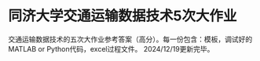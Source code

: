 # 同济大学交通运输数据技术5次大作业
交通运输数据技术的五次大作业参考答案（高分）。每一份包含：模板，调试好的MATLAB or Python代码，excel过程文件。
2024/12/19更新完毕。
